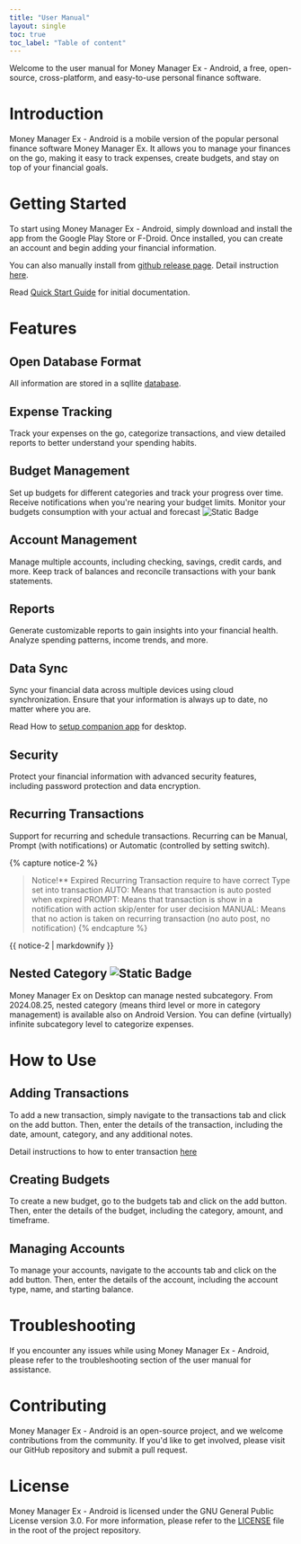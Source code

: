 ```yaml
---
title: "User Manual"
layout: single
toc: true
toc_label: "Table of content"
---
```


Welcome to the user manual for Money Manager Ex - Android, a free, open-source, cross-platform, and easy-to-use personal finance software.


# Introduction

Money Manager Ex - Android is a mobile version of the popular personal finance software Money Manager Ex. It allows you to manage your finances on the go, making it easy to track expenses, create budgets, and stay on top of your financial goals.

# Getting Started

To start using Money Manager Ex - Android, simply download and install the app from the Google Play Store or F-Droid. Once installed, you can create an account and begin adding your financial information.

You can also manually install from [github release page](https://github.com/moneymanagerex/android-money-manager-ex/releases/latest). 
Detail instruction [here](install.md).

Read [Quick Start Guide](/quickstart/) for initial documentation.

# Features

## Open Database Format

All information are stored in a sqllite [database](database.md).

## Expense Tracking

Track your expenses on the go, categorize transactions, and view detailed reports to better understand your spending habits.

## Budget Management

Set up budgets for different categories and track your progress over time. Receive notifications when you're nearing your budget limits.
Monitor your budgets consumption with your actual and forecast ![Static Badge](https://img.shields.io/badge/since-5.2.3-green)

## Account Management

Manage multiple accounts, including checking, savings, credit cards, and more. Keep track of balances and reconcile transactions with your bank statements.

## Reports

Generate customizable reports to gain insights into your financial health. Analyze spending patterns, income trends, and more.

## Data Sync

Sync your financial data across multiple devices using cloud synchronization. Ensure that your information is always up to date, no matter where you are.

Read How to [setup companion app](/quickstart/start_companion.md) for desktop.

## Security

Protect your financial information with advanced security features, including password protection and data encryption.

## Recurring Transactions

Support for recurring and schedule transactions. Recurring can be Manual, Prompt (with notifications) or Automatic (controlled by setting switch).

{% capture notice-2 %}
> Notice!**
> Expired Recurring Transaction require to have correct Type set into transaction
> AUTO: Means that transaction is auto posted when expired
> PROMPT: Means that transaction is show in a notification with action skip/enter for user decision
> MANUAL: Means that no action is taken on recurring transaction (no auto post, no notification)
{% endcapture %}
<div class="notice--warning">
  {{ notice-2 | markdownify }}
</div>

## Nested Category ![Static Badge](https://img.shields.io/badge/since-2024.08.25-green)

Money Manager Ex on Desktop can manage nested subcategory.
From 2024.08.25, nested category (means third level or more in category management) is available also on Android Version.
You can define (virtually) infinite subcategory level to categorize expenses. 

# How to Use

## Adding Transactions

To add a new transaction, simply navigate to the transactions tab and click on the add button. Then, enter the details of the transaction, including the date, amount, category, and any additional notes.

Detail instructions to how to enter transaction [here](add_transaction.md)

## Creating Budgets

To create a new budget, go to the budgets tab and click on the add button. Then, enter the details of the budget, including the category, amount, and timeframe.

## Managing Accounts

To manage your accounts, navigate to the accounts tab and click on the add button. Then, enter the details of the account, including the account type, name, and starting balance.

# Troubleshooting

If you encounter any issues while using Money Manager Ex - Android, please refer to the troubleshooting section of the user manual for assistance.

# Contributing

Money Manager Ex - Android is an open-source project, and we welcome contributions from the community. If you'd like to get involved, please visit our GitHub repository and submit a pull request.

# License

Money Manager Ex - Android is licensed under the GNU General Public License version 3.0. For more information, please refer to the [LICENSE](../../License) file in the root of the project repository.
